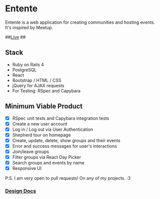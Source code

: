 # Entente

Entente is a web application for creating communities and hosting events. It's inspired by Meetup.

##[Live](http://entente.io) ##

## Stack ##
- Ruby on Rails 4
- PostgreSQL
- React
- Bootstrap / HTML / CSS
- jQuery for AJAX requests
- For Testing: RSpec and Capybara

## Minimum Viable Product ##

- [x] RSpec unit tests and Capybara integration tests
- [x] Create a new user account
- [x] Log in / Log out via User Authentication
- [x] Shepherd tour on homepage
- [x] Create, update, delete, show groups and their events
- [x] Error and success messages for user's interactions
- [x] Join/leave groups
- [x] Filter groups via React Day Picker
- [x] Search groups and events by name
- [x] Responsive UI

P.S. I am very open to pull requests! On any of my projects. :3

### [Design Docs](./docs/docreadme.md) ###

